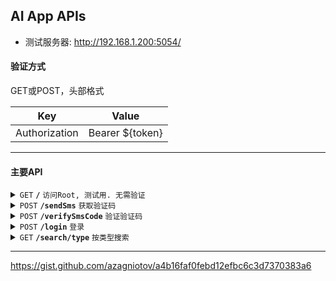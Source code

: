 ## AI App APIs

- 测试服务器: http://192.168.1.200:5054/

#### 验证方式

GET或POST，头部格式

| Key              |  Value             |
|------------------|--------------------|
| Authorization    |  Bearer ${token}   |

------------------------------------------------------------------------------------------

#### 主要API

<details>
	<summary><code>GET</code> <code><b>/</b></code> <code>访问Root, 测试用. 无需验证</code></summary>

##### Parameters

> None

##### Responses

> | Code        | Content-Type                      | Response                           |
> |-------------|-----------------------------------|------------------------------------|
> | `200`       | `text/plain;charset=UTF-8`        | OK								 |

##### Example cURL

> ```
> curl -X GET -H "Content-Type: application/json" http://192.168.1.200:5054/
> ```

</details>

<details>
	<summary><code>POST</code> <code><b>/sendSms</b></code> <code>获取验证码</code></summary>

##### Parameters

> | Key              | Type     | Data type      | Description                         |
> |------------------|----------|----------------|-------------------------------------|
> | phoneNumber      | required | long           | 手机号                               |

##### Responses

> | Code        | Content-Type                      | Response                           |
> |-------------|-----------------------------------|------------------------------------|
> | `200`       | `application/json`        | OK (返回JSON)						 |
> | `400`       | `text/plain;charset=UTF-8`        | BadRequest                         |

##### JSON返回示例

```
{
	"verifyCode": 123456
}
```

</details>

<details>
	<summary><code>POST</code> <code><b>/verifySmsCode</b></code> <code>验证验证码</code></summary>

##### Parameters

> | Key              | Type     | Data type      | Description                         |
> |------------------|----------|----------------|-------------------------------------|
> | phoneNumber      | required | long           | 手机号                               |
> | verifyCode      | required | int           | 验证码                               |

##### Responses

> | Code        | Content-Type                      | Response                           |
> |-------------|-----------------------------------|------------------------------------|
> | `200`       | `application/json`        | OK (返回JSON)						 |
> | `401`       | `text/plain;charset=UTF-8`        | 验证码无效                         |
> | `400`       | `text/plain;charset=UTF-8`        | BadRequest                         |

##### JSON返回示例

```
{
	"token": "eyJhbGciOiJIUzUxMiIsInR5cCI6IkpXVCJ9.eyJJZCI6IjRmNGZkYjE3LTFjMmUtNDg4OC04ZGYzLTg1ZjA5MTlmZDA0ZCIsImVtYWlsIjoiMTU5MDE0Mjk4MTYiLCJqdGkiOiIwMTcyODg5MC05ZmQ0LTQ4YjgtOTkzMi04NzAzZTg5MWJjZWEiLCJuYmYiOjE3MTUzOTQwNTMsImV4cCI6MTcxNTk5ODg1MywiaWF0IjoxNzE1Mzk0MDUzLCJpc3MiOiJodHRwczovL2pveWRpcGthbmppbGFsLmNvbS8iLCJhdWQiOiJodHRwczovL2pveWRpcGthbmppbGFsLmNvbS8ifQ.vSVHrVR4aQB5xEwutLglW0AXKNzSKcwu7dS2AiFQxMlVH9vCHvK6eL467yEpF2o0FwLKIaJsq6ic-dQsvONGPw"
}
```

</details>

<details>
	<summary><code>POST</code> <code><b>/login</b></code> <code>登录</code></summary>

##### Parameters

> | Key              | Type     | Data type      | Description                         |
> |------------------|----------|----------------|-------------------------------------|
> | phoneNumber      | required | long           | 手机号                               |

##### Responses

> | Code        | Content-Type                      | Response                           |
> |-------------|-----------------------------------|------------------------------------|
> | `200`       | `application/json`        | OK (返回JSON) 					 |
> | `400`       | `text/plain;charset=UTF-8`        | BadRequest                         |
> | `401`       | `text/plain;charset=UTF-8`        | 验证失败                            |

##### JSON返回示例

```
{
	"new_token": "eyJhbGciOiJIUzUxMiIsInR5cCI6IkpXVCJ9.eyJJZCI6IjRmNGZkYjE3LTFjMmUtNDg4OC04ZGYzLTg1ZjA5MTlmZDA0ZCIsImVtYWlsIjoiMTU5MDE0Mjk4MTYiLCJqdGkiOiIwMTcyODg5MC05ZmQ0LTQ4YjgtOTkzMi04NzAzZTg5MWJjZWEiLCJuYmYiOjE3MTUzOTQwNTMsImV4cCI6MTcxNTk5ODg1MywiaWF0IjoxNzE1Mzk0MDUzLCJpc3MiOiJodHRwczovL2pveWRpcGthbmppbGFsLmNvbS8iLCJhdWQiOiJodHRwczovL2pveWRpcGthbmppbGFsLmNvbS8ifQ.vSVHrVR4aQB5xEwutLglW0AXKNzSKcwu7dS2AiFQxMlVH9vCHvK6eL467yEpF2o0FwLKIaJsq6ic-dQsvONGPw"
}
```

</details>

<details>
	<summary><code>GET</code> <code><b>/search/type</b></code> <code>按类型搜索</code></summary>

##### Parameters

> | Key              | Type     | Data type      | Description                         |
> |------------------|----------|----------------|-------------------------------------|
> | id      		 | required | int            | 类型id                               |
> | limit      		 | opt      | int            | 条数                                 |

##### Responses

> | Code        | Content-Type                      | Response                           |
> |-------------|-----------------------------------|------------------------------------|
> | `200`       | `application/json`        | OK (返回JSON) 					 |
> | `400`       | `text/plain;charset=UTF-8`        | BadRequest                         |
> | `401`       | `text/plain;charset=UTF-8`        | 验证失败                            |

##### Example cURL

> ```
> curl -X GET https://localhost:7278/search/type?id=0
> ```

##### JSON返回示例

```
{
  "tags": [
    {
      "id": 1,
      "name": "校园"
    },
    {
      "id": 2,
      "name": "乙女"
    }
  ],
  "agents": [
    {
      "id": 2,
      "name": "毛利兰",
      "gender": 1,
      "type": 0,
      "dify_id": null,
      "public": true,
      "avatar": null,
      "tags": []
    },
    {
      "id": 1,
      "name": "段飞",
      "gender": 0,
      "type": 0,
      "dify_id": null,
      "public": true,
      "avatar": null,
      "tags": [
        2,
        1
      ]
    },
    {
      "id": 3,
      "name": "随便你",
      "gender": 2,
      "type": 0,
      "dify_id": null,
      "public": true,
      "avatar": null,
      "tags": []
    }
  ]
}
```

</details>

------------------------------------------------------------------------------------------

https://gist.github.com/azagniotov/a4b16faf0febd12efbc6c3d7370383a6